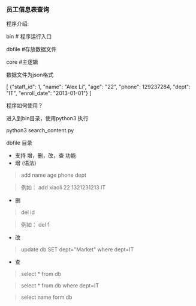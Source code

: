 ### 员工信息表查询
程序介绍:

bin  # 程序运行入口

dbfile #存放数据文件

core   #主逻辑

数据文件为json格式

  [
{"staff_id": 1, "name": "Alex Li", "age": "22", "phone": 129237284, "dept": "IT", "enroll_date": "2013-01-01"}
]

程序如何使用？

进入到bin目录，使用python3 执行 

python3 search_content.py

dbfile 目录

- 支持 增，删，改，查 功能
- 增 (语法)

> add name age phone dept 

> 例如： add xiaoli 22 1321231213 IT

- 删 
> del id

> 例如： del 1

- 改

> update db SET dept="Market" where dept=IT

- 查

> select * from db 

> select * from db where dept=IT

> select name form db

>
